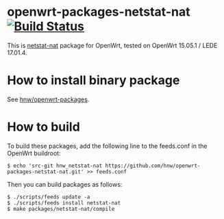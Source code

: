 # openwrt-packages-netstat-nat [![Build Status](https://secure.travis-ci.org/hnw/openwrt-packages-netstat-nat.svg?branch=master)](https://travis-ci.org/hnw/openwrt-packages-netstat-nat)

This is [netstat-nat](http://tweegy.nl/projects/netstat-nat/) package for OpenWrt, tested on OpenWrt 15.05.1 / LEDE 17.01.4.

# How to install binary package

See [hnw/openwrt-packages](https://github.com/hnw/openwrt-packages).

# How to build

To build these packages, add the following line to the feeds.conf in the OpenWrt buildroot:

```
$ echo 'src-git hnw_netstat-nat https://github.com/hnw/openwrt-packages-netstat-nat.git' >> feeds.conf
```

Then you can build packages as follows:

```
$ ./scripts/feeds update -a
$ ./scripts/feeds install netstat-nat
$ make packages/netstat-nat/compile
```
